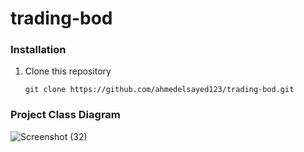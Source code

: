 # trading-bod
### Installation
1. Clone this repository
    ```commandline
    git clone https://github.com/ahmedelsayed123/trading-bod.git
    
### Project Class Diagram
![Screenshot (32)](https://user-images.githubusercontent.com/9481273/212879752-ece6bf8c-7f73-47dc-ad8d-1ab717204609.png)

    
